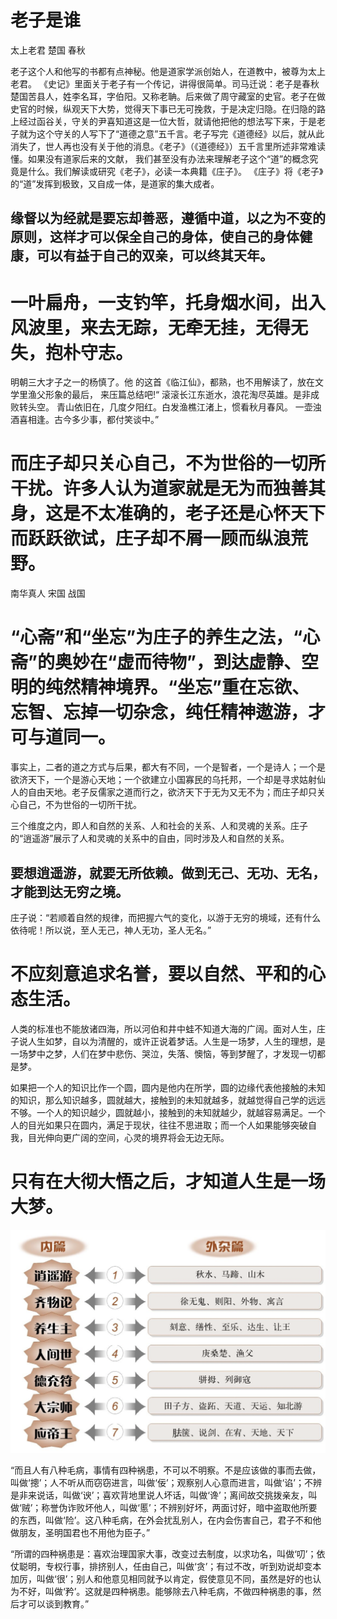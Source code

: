 # 老子是谁
太上老君 楚国 春秋

老子这个人和他写的书都有点神秘。他是道家学派创始人，在道教中，被尊为太上老君。
《史记》里面关于老子有一个传记，讲得很简单。司马迁说：老子是春秋楚国苦县人，姓李名耳，字伯阳。又称老聃。后来做了周守藏室的史官。老子在做史官的时候，纵观天下大势，觉得天下事已无可挽救，于是决定归隐。在归隐的路上经过函谷关，守关的尹喜知道这是一位大哲，就请他把他的想法写下来，于是老子就为这个守关的人写下了“道德之意”五千言。老子写完《道德经》以后，就从此消失了，世人再也没有关于他的消息。《老子》（《道德经》）五千言里所述非常难读懂。如果没有道家后来的文献，
我们甚至没有办法来理解老子这个“道”的概念究竟是什么。我们解读或研究《老子》，必读一本典籍《庄子》。
《庄子》将《老子》的“道”发挥到极致，又自成一体，是道家的集大成者。
## 缘督以为经就是要忘却善恶，遵循中道，以之为不变的原则，这样才可以保全自己的身体，使自己的身体健康，可以有益于自己的双亲，可以终其天年。


# 一叶扁舟，一支钓竿，托身烟水间，出入风波里，来去无踪，无牵无挂，无得无失，抱朴守志。
明朝三大才子之一的杨慎了。他 的这首《临江仙》，都熟，也不用解读了，放在文学里渔父形象的最后，
来压篇总结吧!“
滚滚长江东逝水，浪花淘尽英雄。是非成败转头空。
青山依旧在，几度夕阳红。白发渔樵江渚上，惯看秋月春风。
一壶浊酒喜相逢。古今多少事，都付笑谈中。”

# 而庄子却只关心自己，不为世俗的一切所干扰。许多人认为道家就是无为而独善其身，这是不太准确的，老子还是心怀天下而跃跃欲试，庄子却不屑一顾而纵浪荒野。
南华真人 宋国 战国

# “心斋”和“坐忘”为庄子的养生之法，“心斋”的奥妙在“虚而待物”，到达虚静、空明的纯然精神境界。“坐忘”重在忘欲、忘智、忘掉一切杂念，纯任精神遨游，才可与道同一。


事实上，二者的道之方式与后果，都大有不同，一个是智者，一个是诗人；一个是欲济天下，一个是游心天地；一个欲建立小国寡民的乌托邦，一个却是寻求姑射仙人的自由天地。老子反儒家之道而行之，欲济天下于无为又无不为；而庄子却只关心自己，不为世俗的一切所干扰。

三个维度之内，即人和自然的关系、人和社会的关系、人和灵魂的关系。庄子的“逍遥游”展示了人和灵魂的关系中的自由，同时涉及人和自然的关系。

## 要想逍遥游，就要无所依赖。做到无己、无功、无名，才能到达无穷之境。
庄子说：“若顺着自然的规律，而把握六气的变化，以游于无穷的境域，还有什么依待呢！所以说，至人无己，神人无功，圣人无名。”
# 不应刻意追求名誉，要以自然、平和的心态生活。
人类的标准也不能放诸四海，所以河伯和井中蛙不知道大海的广阔。面对人生，庄子说人生如梦，自以为清醒的，或许正说着梦话。人生是一场梦，人生的理想，是一场梦中之梦，人们在梦中悲伤、哭泣，失落、懊恼，等到梦醒了，才发现一切都是梦。

如果把一个人的知识比作一个圆，圆内是他内在所学，圆的边缘代表他接触的未知的知识，那么知识越多，圆就越大，接触到的未知就越多，就越觉得自己学的远远不够。一个人的知识越少，圆就越小，接触到的未知就越少，就越容易满足。一个人的目光如果只在圆内，满足于现状，往往不思进取；而一个人如果能够突破自我，目光伸向更广阔的空间，心灵的境界将会无边无际。
# 只有在大彻大悟之后，才知道人生是一场大梦。
![庄子](https://github.com/hiro-9999/blog/blob/master/.%E5%85%83%E5%AE%87%E5%AE%99/%E4%B8%AD%E5%8C%BB/%E5%BA%84%E5%AD%90/%E3%82%B9%E3%82%AF%E3%83%AA%E3%83%BC%E3%83%B3%E3%82%B7%E3%83%A7%E3%83%83%E3%83%88%202022-07-19%2019.25.17.png)

“而且人有八种毛病，事情有四种祸患，不可以不明察。不是应该做的事而去做，叫做‘摠’；人不听从而窃窃进言，叫做‘佞’；观察别人心意而进言，叫做‘谄’；不辨是非来说话，叫做‘谀’；喜欢背地里说人坏话，叫做‘谗’；离间故交挑拨亲友，叫做‘贼’；称誉伪诈败坏他人，叫做‘慝’；不辨别好坏，两面讨好，暗中盗取他所要的东西，叫做‘险’。这八种毛病，在外会扰乱别人，在内会伤害自己，君子不和他做朋友，圣明国君也不用他为臣子。”

“所谓的四种祸患是：喜欢治理国家大事，改变过去制度，以求功名，叫做‘叨’；依仗聪明，专权行事，排挤别人，任由自己，叫做‘贪’；有过不改，听到劝说却变本加厉，叫做‘很’；别人和他意见相同就予以肯定，假使意见不同，虽然是好的也认为不好，叫做‘矜’。这就是四种祸患。能够除去八种毛病，不做四种祸患的事，然后才可以谈到教育。”


